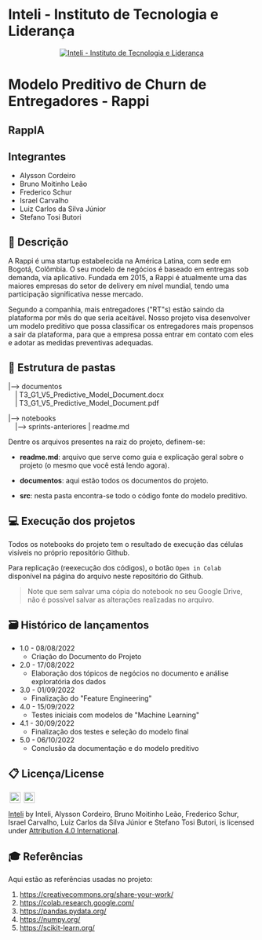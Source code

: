 # Inteli - Instituto de Tecnologia e Liderança

<p align="center">
<a href= "https://www.inteli.edu.br/"><img src="https://www.inteli.edu.br/wp-content/uploads/2021/08/20172028/marca_1-2.png" alt="Inteli - Instituto de Tecnologia e Liderança" border="0"></a>
</p>

# Modelo Preditivo de Churn de Entregadores - Rappi

## RappIA

## Integrantes
- Alysson Cordeiro
- Bruno Moitinho Leão
- Frederico Schur
- Israel Carvalho
- Luiz Carlos da Silva Júnior
- Stefano Tosi Butori

## 📝 Descrição

A Rappi é uma startup estabelecida na América Latina, com sede em Bogotá, Colômbia. O seu modelo de negócios é baseado em entregas sob demanda, via aplicativo. Fundada em 2015, a Rappi é atualmente uma das maiores empresas do setor de delivery em nível mundial, tendo uma participação significativa nesse mercado.

Segundo a companhia, mais entregadores ("RT"s) estão saindo da plataforma por mês do que seria aceitável. Nosso projeto visa desenvolver um modelo preditivo que possa classificar os entregadores mais propensos a sair da plataforma, para que a empresa possa entrar em contato com eles e adotar as medidas preventivas adequadas.

## 📁 Estrutura de pastas

|--> documentos<br>
  &emsp;| T3_G1_V5_Predictive_Model_Document.docx<br>
  &emsp;| T3_G1_V5_Predictive_Model_Document.pdf<br>

|--> notebooks<br>
  &emsp;|--> sprints-anteriores
| readme.md<br>

Dentre os arquivos presentes na raiz do projeto, definem-se:

- <b>readme.md</b>: arquivo que serve como guia e explicação geral sobre o projeto (o mesmo que você está lendo agora).

- <b>documentos</b>: aqui estão todos os documentos do projeto.

- <b>src</b>: nesta pasta encontra-se todo o código fonte do modelo preditivo.

## 💻 Execução dos projetos

Todos os notebooks do projeto tem o resultado de execução das células visíveis no próprio repositório Github.

Para replicação (reexecução dos códigos), o botão `Open in Colab` disponível na página do arquivo neste repositório do Github.
> Note que sem salvar uma cópia do notebook no seu Google Drive, não é possível salvar as alterações realizadas no arquivo.

## 🗃 Histórico de lançamentos

* 1.0 - 08/08/2022
    * Criação do Documento do Projeto
* 2.0 - 17/08/2022
    * Elaboração dos tópicos de negócios no documento e análise exploratória dos dados
* 3.0 - 01/09/2022
    * Finalização do "Feature Engineering"
* 4.0 - 15/09/2022
    * Testes iniciais com modelos de "Machine Learning"
* 4.1 - 30/09/2022
    * Finalização dos testes e seleção do modelo final
* 5.0 - 06/10/2022
    * Conclusão da documentação e do modelo preditivo

## 📋 Licença/License

<img style="height:22px!important;margin-left:3px;vertical-align:text-bottom;" src="https://mirrors.creativecommons.org/presskit/icons/cc.svg?ref=chooser-v1"> <img style="height:22px!important;margin-left:3px;vertical-align:text-bottom;" src="https://mirrors.creativecommons.org/presskit/icons/by.svg?ref=chooser-v1">
<p xmlns:cc="http://creativecommons.org/ns#" xmlns:dct="http://purl.org/dc/terms/"><a property="dct:title" rel="cc:attributionURL" href="https://github.com/InteliProjects">Inteli</a> by <span property="cc:attributionName">Inteli, Alysson Cordeiro, Bruno Moitinho Leão, Frederico Schur, Israel Carvalho, Luiz Carlos da Silva Júnior e Stefano Tosi Butori, is licensed under <a href="http://creativecommons.org/licenses/by/4.0/?ref=chooser-v1" target="_blank" rel="license noopener noreferrer" style="display:inline-block;">Attribution 4.0 International</a>.</p>

## 🎓 Referências

Aqui estão as referências usadas no projeto:

1. <https://creativecommons.org/share-your-work/>
2. <https://colab.research.google.com/>
3. <https://pandas.pydata.org/>
4. <https://numpy.org/>
5. <https://scikit-learn.org/>
